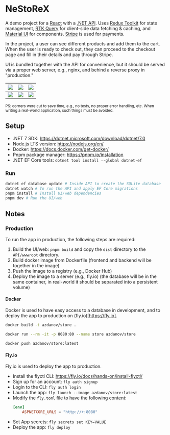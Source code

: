 # NeStoReX

A demo project for a [React](https://react.dev/) with a [.NET API](https://dotnet.microsoft.com/en-us/apps/aspnet/apis).
Uses [Redux Toolkit](https://redux-toolkit.js.org/) for state management, [RTK Query](https://redux-toolkit.js.org/rtk-query/overview) for client-side data fetching & caching,
and [Material UI](https://mui.com/material-ui/getting-started/) for components. [Stripe](https://stripe.com/) is used for payments.

In the project, a user can see different products and add them to the cart. When the user is ready to check out,
they can proceed to the checkout page and fill in their details and pay through Stripe.

UI is bundled together with the API for convenience, but it should be served via a proper web server,
e.g., nginx, and behind a reverse proxy in "production."

| <img src="https://github.com/azdanov/NeStoReX/assets/6123841/d7b40c79-7e6e-4423-bea5-86a8f2695dfc"> | <img src="https://github.com/azdanov/NeStoReX/assets/6123841/7bab70b9-1cab-40fa-a563-e44ef88cc384"> | <img src="https://github.com/azdanov/NeStoReX/assets/6123841/60ce9306-aa5c-42a3-9436-1b83db10d71a"> |
|------------------------------------|------------------------------------|------------------------------------|
| <img src="https://github.com/azdanov/NeStoReX/assets/6123841/1052af6e-8f06-469e-898b-f27d35118cee"> | <img src="https://github.com/azdanov/NeStoReX/assets/6123841/b3d0d598-0194-4601-b286-a1637fa85aa8"> | <img src="https://github.com/azdanov/NeStoReX/assets/6123841/cf09dc43-cae4-40c3-8415-38184bfa9aa7"> |

<small>PS: corners were cut to save time, e.g., no tests, no proper error handling, etc.
When writing a real-world application, such things must be avoided.</small>

## Setup

- .NET 7 SDK: https://dotnet.microsoft.com/download/dotnet/7.0
- Node.js LTS version: https://nodejs.org/en/
- Docker: https://docs.docker.com/get-docker/
- Pnpm package manager: https://pnpm.io/installation
- .NET EF Core tools: `dotnet tool install --global dotnet-ef`

### Run

```bash
dotnet ef database update # Inside API to create the SQLite database
dotnet watch # To run the API and apply EF Core migrations
pnpm install # Install UI/web dependencies
pnpm dev # Run the UI/web
```

## Notes

### Production

To run the app in production, the following steps are required:

1. Build the UI/web: `pnpm build` and copy the `dist` directory to the `API/wwwroot` directory.
2. Build docker image from Dockerfile (frontend and backend will be together in the image)
3. Push the image to a registry (e.g., Docker Hub)
4. Deploy the image to a server (e.g., fly.io) (the database will be in the same container, in real-world it should be
   separated into a persistent volume)

#### Docker

Docker is used to have easy access to a database in development,
and to deploy the app to production on (fly.io)[https://fly.io].

```bash
docker build -t azdanov/store .

docker run --rm -it -p 8080:80 --name store azdanov/store

docker push azdanov/store:latest
```

#### Fly.io

Fly.io is used to deploy the app to production.

- Install the flyctl CLI: https://fly.io/docs/hands-on/install-flyctl/
- Sign up for an account: `fly auth signup`
- Login to the CLI: `fly auth login`
- Launch the app: `fly launch --image azdanov/store:latest`
- Modify the `fly.toml` file to have the following content:
  ```toml
  [env]
      ASPNETCORE_URLS = "http://+:8080"
  ```
- Set App secrets: `fly secrets set KEY=VALUE`
- Deploy the app: `fly deploy`
